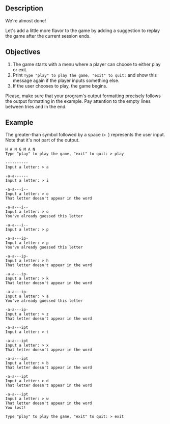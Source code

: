 <h2>Description</h2>

<p>We're almost done!</p>

<p>Let's add a little more flavor to the game by adding a suggestion to replay the game after the current session ends.</p>

<h2>Objectives</h2>

<ol>
	<li>The game starts with a menu where a player can choose to either play or exit.</li>
	<li>Print <code class="java">Type "play" to play the game, "exit" to quit:</code> and show this message again if the player inputs something else.</li>
	<li>If the user chooses to play, the game begins.</li>
</ol>

<p><div class="alert alert-warning">Please, make sure that your program's output formatting precisely follows the output formatting in the example. Pay attention to the empty lines between tries and in the end.</div></p>

<h2>Example</h2>

<p>The greater-than symbol followed by a space (<code class="java">&gt; </code>) represents the user input. Note that it's not part of the output.</p>

<pre><code class="language-no-highlight">H A N G M A N
Type "play" to play the game, "exit" to quit: &gt; play

----------
Input a letter: &gt; a

-a-a------
Input a letter: &gt; i

-a-a---i--
Input a letter: &gt; o
That letter doesn't appear in the word

-a-a---i--
Input a letter: &gt; o
You've already guessed this letter

-a-a---i--
Input a letter: &gt; p

-a-a---ip-
Input a letter: &gt; p
You've already guessed this letter

-a-a---ip-
Input a letter: &gt; h
That letter doesn't appear in the word

-a-a---ip-
Input a letter: &gt; k
That letter doesn't appear in the word

-a-a---ip-
Input a letter: &gt; a
You've already guessed this letter

-a-a---ip-
Input a letter: &gt; z
That letter doesn't appear in the word

-a-a---ipt
Input a letter: &gt; t

-a-a---ipt
Input a letter: &gt; x
That letter doesn't appear in the word

-a-a---ipt
Input a letter: &gt; b
That letter doesn't appear in the word

-a-a---ipt
Input a letter: &gt; d
That letter doesn't appear in the word

-a-a---ipt
Input a letter: &gt; w
That letter doesn't appear in the word
You lost!

Type "play" to play the game, "exit" to quit: &gt; exit</code></pre>
